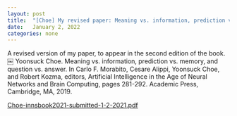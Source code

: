 ```yaml
---
layout: post
title:  "[Choe] My revised paper: Meaning vs. information, prediction vs. memory, and question vs. answer"
date:   January 2, 2022
categories: none
---
```


A revised version of my paper, to appear in the second edition of the book. ￼ 
Yoonsuck Choe. Meaning vs. information, prediction vs. memory, and question vs. answer. In Carlo F. Morabito, Cesare Alippi, Yoonsuck Choe, and Robert Kozma, editors, Artificial Intelligence in the Age of Neural Networks and Brain Computing, pages 281-292. Academic Press, Cambridge, MA, 2019.

[Choe-innsbook2021-submitted-1-2-2021.pdf](/pub/Choe-innsbook2021-submitted-1-2-2021.pdf)
 

